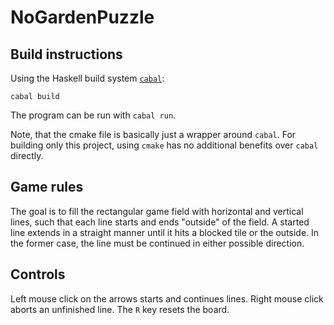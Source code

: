 # NoGardenPuzzle
## Build instructions
Using the Haskell build system [`cabal`](https://www.haskell.org/cabal/):

    cabal build

The program can be run with `cabal run`.

Note, that the cmake file is basically just a wrapper around `cabal`.
For building only this project, using `cmake` has no additional benefits
over `cabal` directly.

## Game rules
The goal is to fill the rectangular game field with horizontal and vertical lines,
such that each line starts and ends "outside" of the field. A started line extends
in a straight manner until it hits a blocked tile or the outside. In the former
case, the line must be continued in either possible direction.

## Controls
Left mouse click on the arrows starts and continues lines. Right mouse click aborts
an unfinished line. The `R` key resets the board.
